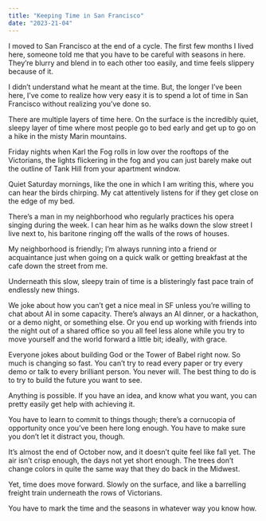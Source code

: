 ```yaml
---
title: "Keeping Time in San Francisco"
date: "2023-21-04"
---
```




I moved to San Francisco at the end of a cycle. The first few months I lived here, someone told me that you have to be careful with seasons in here. They’re blurry and blend in to each other too easily, and time feels slippery because of it. 

I didn’t understand what he meant at the time. But, the longer I’ve been here, I’ve come to realize how very easy it is to spend a lot of time in San Francisco without realizing you’ve done so. 

There are multiple layers of time here. On the surface is the incredibly quiet, sleepy layer of time where most people go to bed early and get up to go on a hike in the misty Marin mountains. 

Friday nights when Karl the Fog rolls in low over the rooftops of the Victorians, the lights flickering in the fog and you can just barely make out the outline of Tank Hill from your apartment window. 

Quiet Saturday mornings, like the one in which I am writing this, where you can hear the birds chirping. My cat attentively listens for if they get close on the edge of my bed.

There’s a man in my neighborhood who regularly practices his opera singing during the week. I can hear him as he walks down the slow street I live next to, his baritone ringing off the walls of the rows of houses. 

My neighborhood is friendly; I’m always running into a friend or acquaintance just when going on a quick walk or getting breakfast at the cafe down the street from me.

Underneath this slow, sleepy train of time is a blisteringly fast pace train of endlessly new things. 

We joke about how you can’t get a nice meal in SF unless you’re willing to chat about AI in some capacity. There’s always an AI dinner, or a hackathon, or a demo night, or something else. Or you end up working with friends into the night out of a shared office so you all feel less alone while you try to move yourself and the world forward a little bit; ideally, with grace. 

Everyone jokes about building God or the Tower of Babel right now. So much is changing so fast. You can’t try to read every paper or try every demo or talk to every brilliant person. You never will. The best thing to do is to try to build the future you want to see. 

Anything is possible. If you have an idea, and know what you want, you can pretty easily get help with achieving it. 

You have to learn to commit to things though; there’s a cornucopia of opportunity once you’ve been here long enough. You have to make sure you don’t let it distract you, though. 

It’s almost the end of October now, and it doesn’t quite feel like fall yet. The air isn’t crisp enough, the days not yet short enough. The trees don’t change colors in quite the same way that they do back in the Midwest. 

Yet, time does move forward. Slowly on the surface, and like a barrelling freight train underneath the rows of Victorians. 

You have to mark the time and the seasons in whatever way you know how. 